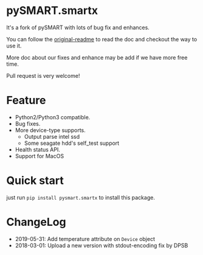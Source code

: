 pySMART.smartx
========================

It's a fork of pySMART with lots of bug fix and enhances.


You can follow the [original-readme](./README_ORIGINAL.rst) to read the doc and checkout the way to use it.

More doc about our fixes and enhance may be add if we have more free time.

Pull request is very welcome!

# Feature
+ Python2/Python3 compatible.
+ Bug fixes.
+ More device-type supports.
  + Output parse intel ssd
  + Some seagate hdd's self_test support
+ Health status API.
+ Support for MacOS

# Quick start

just run `pip install pysmart.smartx` to install this package.

# ChangeLog

+ 2019-05-31: Add temperature attribute on `Device` object 
+ 2018-03-01: Upload a new version with stdout-encoding fix by DPSB

